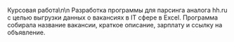 Курсовая работа\n\n
Разработка программы для парсинга аналога hh.ru с целью выгрузки данных о вакансиях в IT сфере в Excel. Программа собирала название вакансии, краткое описание, зарплату и ссылку на объявление.
